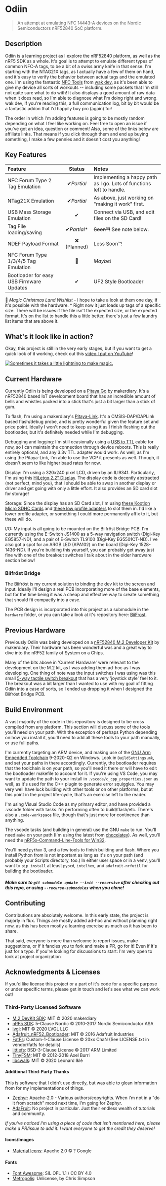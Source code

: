 # Odiin

> An attempt at emulating NFC 14443-A devices on the Nordic Semiconductors nRF52840 SoC platform.

## Description

Odiin is a learning project as I explore the nRF52840 platform, as well as the nRF5 SDK as a whole. It's goal is to attempt to emulate different types of common NFC-A tags, to be a bit of a swiss army knife in that sense. I'm starting with the NTAG21X tags, as I actually have a few of them on hand, and it's easy to verify the behavior between actual tags and the emulated one. I'm using the fantastic [NFC Tools](https://apps.apple.com/us/app/nfc-tools/id1252962749) from [wak dev](https://www.wakdev.com/), as it's been able to give my device all sorts of workouts -- including some packets that I'm still not quite sure what to do with! It also displays a good amount of raw data when it does read, so I'm able to diagnose what I'm doing right and wrong. wak dev, if you're reading this, a full communication log, bit by bit would be a fantastic addon that I'd happily buy pro (again) for!

The order in which I'm adding features is going to be mostly random depending on what I feel like working on. Feel free to open an issue if you've got an idea, question or comment! Also, some of the links below are affiliate links. That means if you click through them and end up buying something, I make a few pennies and it doesn't cost you anything!

## Key Features

|Feature|Status|Notes|
|:-|:-:|:-|
|NFC Forum Type 2 Tag Emulation|✔*Partial*|Implementing a happy path as I go. Lots of functions left to handle.|
|NTag21X Emulation|✔*Partial*|As above, just working on "making it work" first.|
|USB Mass Storage Emulation|✔|Connect via USB, and edit files on the SD Card!|
|Tag File loading/saving|✔*Partial*\*|~~Soon™!~~ See note below.|
|NDEF Payload Format|❌ (Planned)|Less Soon™!|
|NFC Forum Type 1/3/4/5 Tag Emulation|🎄|*Maybe!*|
|Bootloader for easy USB Firmware Updates|✔|UF2 Style Bootloader|

🎄 *Magic Christmas Land Wishlist* - I hope to take a look at them one day, if it's possible with the hardware.
\* Right now it just loads up tags of a specific size. There will be issues if the file isn't the expected size, or the expected format. It's on the list to handle this a little better, there's just a few laundry list items that are above it.

## What's it look like in action?

Okay, this project is still in the very early stages, but if you want to get a quick look of it working, check out this [video I put on YouTube](https://youtu.be/bRNZewXajJM)!

[![Sometimes it takes a little lightning to make magic.](http://img.youtube.com/vi/bRNZewXajJM/0.jpg)](http://www.youtube.com/watch?v=bRNZewXajJM "Odiin in very rough action!")

## Current Hardware

Currently Odiin is being developed on a [Pitaya Go](https://makerdiary.com/products/pitaya-go) by makerdiary. It's a nRF52840 based IoT development board that has an incredible amount of bells and whistles packed into a stick that's just a bit larger than a stick of gum.

To flash, I'm using a makerdiary's [Pitaya-Link](https://makerdiary.com/products/pitaya-link). It's a CMSIS-DAP/DAPLink based flash/debug probe, and is pretty wonderful given the feature set and price point. Ideally I won't need to keep using it as I finish fleshing out the bootloader, but it's definitely needed while I'm debugging.

Debugging and logging: I'm still ocasionally using a [USB to TTL](https://amzn.to/2OSYcJb) cable for now, so I can maintain the connection through device reboots. This is really entirely optional, and any 3.3v TTL adapter would work. As well, as I'm using the Pitaya-Link, I'm able to use the VCP it presents as well. Though, it doesn't seem to like higher baud rates for now.

Display: I'm using a 320x240 pixel LCD, driven by an ILI9341. Particularly, I'm using this [HiLetgo 2.2" Display](https://amzn.to/343kaSs). The display code is decently abstracted (not perfect, mind you), that I should be able to swap in another display or driver and get going with only a little effort. It also provides an SD card slot for storage!

Storage: Since the display has an SD Card slot, I'm using [these Kootion Micro SDHC Cards](https://amzn.to/3iMW0Qm) and [these low profile adapters](https://amzn.to/3kR3EuU) to slot them in. I'd like a lower profile adapter, or something I could more permanently affix to it, but these will do.

I/O: My input is all going to be mounted on the Biifröst Bridge PCB. I'm currently using the E-Switch JS1400 as a 5-way navigation switch (Digi-Key EG5857-ND), and a pair of E-Switch TL9100 (Digi-Key EG5501CT-ND). I've also got a spot for an ARGB LED (APA102) on the board (Digi-Key 1528-1436-ND). If you're building this yourself, you can probably get away just fine with one of the breakout switches I talk about in the older hardware section below!

### Biifröst Bridge

The Biifröst is my current solution to binding the dev kit to the screen and input. Ideally I'll design a real PCB incorporating more of the base elements, but for the time being it was a cheap and effective way to create something that should fit compactly into a case.

The PCB design is incorporated into this project as a submodule in the `hardware` folder, or you can take a look at it's repository here: [BiiFrost](https://github.com/nitz/Biifrost).

## Previous Hardware

Previously Odiin was being developed on a [nRF52840 M.2 Developer Kit](https://store.makerdiary.com/products/nrf52840-m2-developer-kit) by makerdiary. Their hardware has been wonderful was and a great way to dive into the nRF52 family of System on a Chips.

Many of the bits above in 'Current Hardware' were relevant to the development on the M.2 kit, as I was adding them ad-hoc as I was developing. One thing of note was the input switches I was using was this small [5-way tactile switch breakout](https://amzn.to/3hy9GxS) that has a very 'joystick style' feel to it. The breakout was a bit larger than I wanted to use with my goal of fitting Odiin into a case of sorts, so I ended up dropping it when I designed the Biifröst Bridge PCB.

## Build Environment

A vast majority of the code in this repository is designed to be cross compiled from any platform. This section will discuss some of the tools you'll need on your path. With the exception of perhaps Python depending on how you install it, you'll need to add all these tools to your path manually, or use full paths.

 I'm currently targeting an ARM device, and making use of the [GNU Arm Embedded Toolchain](https://developer.arm.com/tools-and-software/open-source-software/developer-tools/gnu-toolchain/gnu-rm/downloads) 9-2020-Q2 on Windows. Look in `BuildSettings.mk`, and set your paths in there accordingly. Currently, the bootloader requires that the toolchain is on your path, so you'll need it there or will have to edit the bootloader makefile to account for it. If you're using VS Code, you may want to update the path to your install in `.vscode/c_cpp_properties.json` as well, as it's used for the C++ plugin to generate error squiggles. You may very well have luck building with other tools or on other platforms, but at this point in the project life-cycle, that's an exercise left to the reader.

I'm using Visual Studio Code as my primary editor, and have provided a .vscode folder with tasks I'm performing often to build/flash/etc. There's also a `.code-workspace` file, though that's just more for continence than anything.

The vscode tasks (and building in general) use the GNU `make` to run. You'll need `make` on your path (I'm using the latest from [chocolatey](https://chocolatey.org/packages/make)). As well, you'll need the [nRF5x-Command-Line-Tools for Win32](https://www.nordicsemi.com/Software-and-Tools/Development-Tools/nRF-Command-Line-Tools/Download#infotabs).

You'll need `python` 3, and a few tools to finish building and flash. Where you install Python from is not important as long as it's on your path (and probably your Scripts directory, too.) In either user space or in a venv, you'll want to `pip install` at least `pyocd`, `intelhex`, and `adafruit-nrfutil` for building the bootloader.

##### Make sure to `git submodule update --init --recursive` after checking out this repo, or using `--recurse-submodules` when you clone!

## Contributing

Contributions are absolutely welcome. In this early state, the project is majorly in flux. Things are mostly added ad-hoc and without planning right now, as this has been mostly a learning exercise as much as it has been to share.

That said, everyone is more than welcome to report issues, make suggestions, or if it fancies you to fork and make a PR, go for it! Even if it's just for a typo. If you're looking for discussions to start: I'm very open to look at project organization

## Acknowledgments & Licenses

If you'd like license this project or a part of it's code for a specific purpose or under specific terms, please get in touch and let's see what we can work out!

### Third-Party Licensed Software

- [M.2 DevKit SDK](https://github.com/makerdiary/nrf52840-m2-devkit): MIT © 2020 makerdiary
- [nRF5 SDK](https://developer.nordicsemi.com/): 5-Clause Nordic © 2010-2017 Nordic Semiconductor ASA
- [lvgl](https://github.com/lvgl/lvgl): MIT © 2020 LVGL LLC
- [Adafruit_nRF52_Bootloader](https://github.com/adafruit/Adafruit_nRF52_Bootloader): MIT © 2016 Adafruit Industries
- [FatFs](http://elm-chan.org/fsw/ff/00index_e.html): Custom-1-Clause License © 20xx ChaN (See LICENSE.txt in vendor/fatfs for details)
- [littlefs](https://github.com/ARMmbed/littlefs): BSD-3-Clause License © 2017 ARM Limited
- [TinyFSM](https://github.com/digint/tinyfsm): MIT © 2012-2018 Axel Burri
- [libcwalk](https://github.com/likle/cwalk): MIT © 2020 Leonard Iklé

#### Additional Third-Party Thanks

This is software that I didn't use directly, but was able to glean information from for my implementations of things.
- [Zephyr](https://github.com/zephyrproject-rtos/zephyr): Apache-2.0 - Various authors/copyrights. When I'm not in a "do it from scratch" mood next time, I'm going for Zephyr.
- [AdaFruit](https://www.adafruit.com/): No project in particular. Just their endless wealth of tutorials and community.

*If you've noticed I'm using a piece of code that isn't mentioned here, please make a PR/issue to add it. I want everyone to get the credit they deserve!*

#### Icons/Images
- [Material Icons](https://material.io/): Apache 2.0 © ? Google

#### Fonts

- [Font Awesome](https://github.com/FortAwesome/Font-Awesome): SIL OFL 1.1 / CC BY 4.0
- [Metropolis](https://github.com/chrismsimpson/Metropolis): Unlicense, by Chris Simpson
